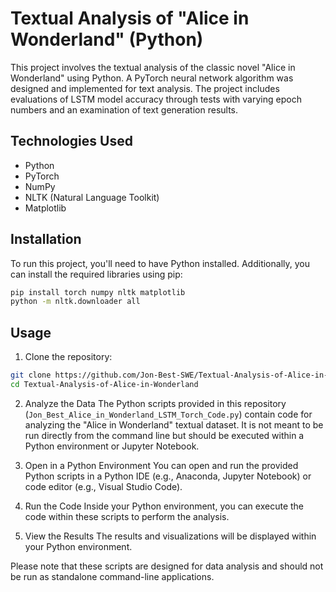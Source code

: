 # Textual Analysis of "Alice in Wonderland" (Python)
This project involves the textual analysis of the classic novel "Alice in Wonderland" using Python. A PyTorch neural network algorithm was designed and implemented for text analysis. The project includes evaluations of LSTM model accuracy through tests with varying epoch numbers and an examination of text generation results.

## Technologies Used
- Python
- PyTorch
- NumPy
- NLTK (Natural Language Toolkit)
- Matplotlib

## Installation
To run this project, you'll need to have Python installed. Additionally, you can install the required libraries using pip:

```bash
pip install torch numpy nltk matplotlib
python -m nltk.downloader all
```

## Usage
1. Clone the repository:
```bash
git clone https://github.com/Jon-Best-SWE/Textual-Analysis-of-Alice-in-Wonderland.git
cd Textual-Analysis-of-Alice-in-Wonderland
```

2. Analyze the Data
The Python scripts provided in this repository (`Jon_Best_Alice_in_Wonderland_LSTM_Torch_Code.py`) contain code for analyzing the "Alice in Wonderland" textual dataset. It is not meant to be run directly from the command line but should be executed within a Python environment or Jupyter Notebook.

3. Open in a Python Environment
You can open and run the provided Python scripts in a Python IDE (e.g., Anaconda, Jupyter Notebook) or code editor (e.g., Visual Studio Code).

4. Run the Code
Inside your Python environment, you can execute the code within these scripts to perform the analysis.

5. View the Results
The results and visualizations will be displayed within your Python environment.

Please note that these scripts are designed for data analysis and should not be run as standalone command-line applications.
